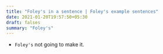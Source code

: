 ```yaml
---
title: "Foley's in a sentence | Foley's example sentences"
date: 2021-01-20T19:57:50+05:30
draft: falses
summary: "Foley's"
---
```

- `Foley's` not going to make it.
                 
